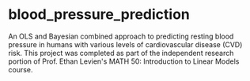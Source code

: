 # blood_pressure_prediction
An OLS and Bayesian combined approach to predicting resting blood pressure in humans with various levels of cardiovascular disease (CVD) risk. This project was completed as part of the independent research portion of Prof. Ethan Levien's MATH 50: Introduction to Linear Models course. 
